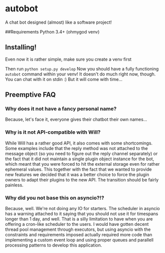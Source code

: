 autobot
=======

A chat bot designed (almost) like a software project!


##Requirements
Python 3.4+ (ohmygod venv)


## Installing!

Even now it is rather simple, make sure you create a venv first

Then run `python setup.py develop`
Now you should have a fully functioning `autobot` command within your venv!
It doesn't do much right now, though. You can chat with it on stdin :)
But it will come with time...


## Preemptive FAQ
### Why does it not have a fancy personal name?
Because, let's face it, everyone gives their chatbot their own names...
### Why is it not API-compatible with Will?
While Will has a rather good API, it also comes with some shortcomings.
Some examples include that the reply method was not attached to the message object (so you need to figure out the reply channel separately) or the fact that it did not maintain a single plugin object instance for the bot, which meant that you were forced to hit the external storage even for rather ephemeral values.
This together with the fact that we wanted to provide new features we decided that it was a better choice to force the plugin owners to adapt their plugins to the new API. The transition should be fairly painless.
### Why did you not base this on asyncio?!?
Because, well. We're not doing any IO for starters. The scheduler in asyncio has a warning attached to it saying that you should not use it for timespans longer than 1 day, and well. That is a silly limitation to have when you are offering a cron-like scheduler to the users. I would have gotten decent thread pool management through executors, but using asyncio with the constraints and requirements imposed actually required more code than implementing a custom event loop and using proper queues and parallell processing patterns to develop this application.
